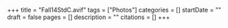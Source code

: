 +++
title = "Fall14StdC.avif"
tags = ["Photos"]
categories = []
startDate = ""
draft = false
pages = []
description = ""
citations = []
+++
